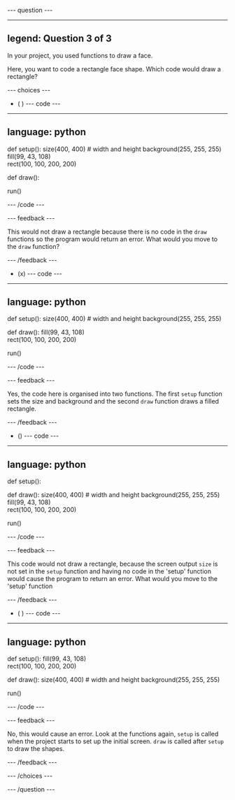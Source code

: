 
--- question ---

---
legend: Question 3 of 3
---

In your project, you used functions to draw a face.

Here, you want to code a rectangle face shape. Which code would draw a rectangle? 

--- choices ---

- ( ) --- code ---
---
language: python
---

def setup():
  size(400, 400) # width and height
  background(255, 255, 255)
  fill(99, 43, 108)  
  rect(100, 100, 200, 200)

def draw():

run()

--- /code ---

  --- feedback ---

  This would not draw a rectangle because there is no code in the `draw` functions so the program would return an error. What would you move to the `draw` function?

  --- /feedback ---

- (x) --- code ---
---
language: python
---

def setup():
  size(400, 400) # width and height
  background(255, 255, 255)

def draw():
  fill(99, 43, 108)  
  rect(100, 100, 200, 200)

run()

--- /code ---


  --- feedback ---

  Yes, the code here is organised into two functions. The first `setup` function sets the size and background and the second `draw` function draws a filled rectangle.

  --- /feedback ---

- () --- code ---
---
language: python
---

def setup():

def draw():
  size(400, 400) # width and height
  background(255, 255, 255)
  fill(99, 43, 108)  
  rect(100, 100, 200, 200)

run()

--- /code ---


  --- feedback ---

  This code would not draw a rectangle, because the screen output `size` is not set in the `setup` function and having no code in the 'setup' function would cause the program to return an error. What would you move to the 'setup' function

  --- /feedback ---

- ( ) --- code ---
---
language: python
---

def setup():
  fill(99, 43, 108)  
  rect(100, 100, 200, 200)

def draw():
  size(400, 400) # width and height
  background(255, 255, 255)

run()

--- /code --- 

  --- feedback ---

  No, this would cause an error. Look at the functions again, `setup` is called when the project starts to set up the initial screen. `draw` is called after `setup` to draw the shapes.

  --- /feedback ---

--- /choices ---

--- /question ---

